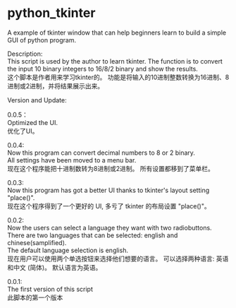 # python_tkinter
A example of tkinter window that can help beginners learn to build a simple GUI of python program.

Description:  
This script is used by the author to learn tkinter.
The function is to convert the input 10 binary integers to 16/8/2 binary and show the results.  
这个脚本是作者用来学习tkinter的。
功能是将输入的10进制整数转换为16进制、8进制或2进制，并将结果展示出来。

Version and Update:

0.0.5：  
Optimized the UI.  
优化了UI。

0.0.4:  
Now this program can convert decimal numbers to 8 or 2 binary.  
All settings have been moved to a menu bar.  
现在这个程序能把十进制数转为8进制或2进制。
所有设置都移到了菜单栏。

0.0.3:  
Now this program has got a better UI thanks to tkinter's layout setting "place()".  
现在这个程序得到了一个更好的 UI, 多亏了 tkinter 的布局设置 "place()"。

0.0.2:  
Now the users can select a language they want with two radiobuttons.  
There are two languages that can be selected: english and chinese(samplified).  
The default language selection is english.  
现在用户可以使用两个单选按钮来选择他们想要的语言。
可以选择两种语言: 英语和中文 (简体)。
默认语言为英语。

0.0.1:  
The first version of this script  
此脚本的第一个版本

